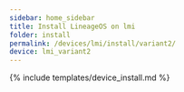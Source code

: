 ```yaml
---
sidebar: home_sidebar
title: Install LineageOS on lmi
folder: install
permalink: /devices/lmi/install/variant2/
device: lmi_variant2
---
```

{% include templates/device_install.md %}
